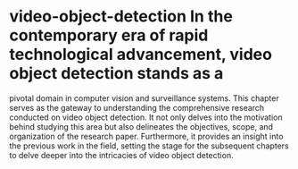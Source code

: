 # video-object-detection In the contemporary era of rapid technological advancement, video object detection stands as a 
pivotal domain in computer vision and surveillance systems. This chapter serves as the gateway 
to understanding the comprehensive research conducted on video object detection. It not only 
delves into the motivation behind studying this area but also delineates the objectives, scope, 
and organization of the research paper. Furthermore, it provides an insight into the previous 
work in the field, setting the stage for the subsequent chapters to delve deeper into the intricacies 
of video object detection. 
